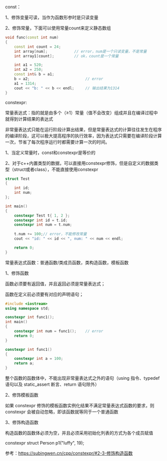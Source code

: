 const：

1、修饰变量可读，当作为函数形参时是只读变量

2、修饰常量，下面可以使用常量count来定义静态数组

```c++
void func(const int num)
{
    const int count = 24;
    int array[num];            // error，num是一个只读变量，不是常量
    int array1[count];         // ok，count是一个常量

    int a1 = 520;
    int a2 = 250;
    const int& b = a1;
    b = a2;                         // error
    a1 = 1314;
    cout << "b: " << b << endl;     // 输出结果为1314
}
```



constexpr:

常量表达式：指的就是由多个（≥1）常量（值不会改变）组成并且在编译过程中就得到计算结果的表达式

非常量表达式只能在运行阶段计算出结果，但是常量表达式的计算往往发生在程序的编译阶段，这可以极大提高程序的执行效率，因为表达式只需要在编译阶段计算一次，节省了每次程序运行时都需要计算一次的时间。



1、当定义常量时，const和constexpr是等价的

2、对于c++内置类型的数据，可以直接用constexpr修饰，但是自定义的数据类型（struct或者class），不能直接使用constexpr

```c++
struct Test
{
    int id;
    int num;
};

int main()
{
    constexpr Test t{ 1, 2 };
    constexpr int id = t.id;
    constexpr int num = t.num;
    
    t.num += 100;// error，不能修改常量
    cout << "id: " << id << ", num: " << num << endl;

    return 0;
}
```



常量表达式函数：普通函数/类成员函数，类构造函数，模板函数

1、修饰函数

函数必须要有返回值，并且返回必须是常量表达式；

函数在定义前必须要有对应的声明语句；

```c++
#include <iostream>
using namespace std;

constexpr int func1();
int main()
{
    constexpr int num = func1();	// error
    return 0;
}

constexpr int func1()
{
    constexpr int a = 100;
    return a;
}
```

整个函数的函数体中，不能出现非常量表达式之外的语句（using 指令、typedef 语句以及 static_assert 断言、return 语句除外）



2、修饰模板函数

如果 constexpr 修饰的模板函数实例化结果不满足常量表达式函数的要求，则 constexpr 会被自动忽略，即该函数就等同于一个普通函数



3、修饰构造函数

构造函数的函数体必须为空，并且必须采用初始化列表的方式为各个成员赋值

constexpr struct Person p1("luffy", 19);



参考：https://subingwen.cn/cpp/constexpr/#2-3-修饰构造函数


